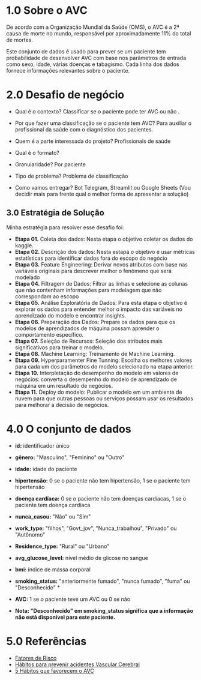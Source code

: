 # 1.0 Sobre o AVC

De acordo com a Organização Mundial da Saúde (OMS), o AVC é a 2ª causa de morte no mundo, responsável por aproximadamente 11% do total de mortes.

Este conjunto de dados é usado para prever se um paciente tem probabilidade de desenvolver AVC com base nos parâmetros de entrada como sexo, idade, várias doenças e tabagismo. Cada linha dos dados fornece informações relevantes sobre o paciente.

# 2.0 Desafio de negócio 

- Qual é o contexto? Classificar se o paciente pode ter AVC ou não .

- Por que fazer uma classificação se o paciente tem AVC? Para auxiliar o profissional da saúde com  o diagnóstico dos pacientes.

- Quem é a parte interessada do projeto? Profissionais de saúde

- Qual é o formato?

- Granularidade? Por paciente 
- Tipo de problema? Problema de classificação 
- Como vamos entregar? Bot Telegram, Streamlit ou Google Sheets (Vou decidir mais para frente qual o melhor forma de apresentar a solução)

## 3.0 Estratégia de Solução
Minha estratégia para resolver esse desafio foi:

- **Etapa 01.** Coleta dos dados: Nesta etapa o objetivo coletar os dados do kaggle.
- **Etapa 02.** Descrição dos dados: Nesta estapa o objetivo é usar métricas estatísticas para identificar dados fora do escopo do negócio
- **Etapa 03.** Feature Engineering: Derivar novos atributos com base nas variáveis originais para descrever melhor o fenômeno que será modelado
- **Etapa 04.** Filtragem de Dados: Filtrar as linhas e selecione as colunas que não contenham informações para modelagem que não correspondam ao escopo
- **Etapa 05.** Análise Exploratória de Dados: Para esta etapa o objetivo é explorar os dados para entender melhor o impacto das variáveis no aprendizado do modelo e encontrar insights.
- **Etapa 06.** Preparação dos Dados: Prepare os dados para que os modelos de aprendizados de máquina possam aprender o comportamento específico.
- **Etapa 07.** Seleção de Recursos: Seleção dos atributos mais significativos para treinar o modelo.
- **Etapa 08.** Machine Learning: Treinamento de Machine Learning.
- **Etapa 09.** Hyperparamenter Fine Tunning: Escolha os melhores valores para cada um dos parâmetros do modelo selecionado na etapa anterior.
- **Etapa 10.** Interpletação do desempenho do modelo em valores de negócios: converta o desempenho do modelo de aprendizado de máquina em um resultado de negócios.
- **Etapa 11.** Deploy do modelo: Publicar o modelo em um ambiente de nuvem para que outras pessoas ou serviços possam usar os resultados para melhorar a decisão de negócios.

# 4.0 O conjunto de dados

- <b>id:</b> identificador único
- <b>gênero:</b> "Masculino", "Feminino" ou "Outro"
- <b>idade:</b> idade do paciente
- <b>hipertensão:</b> 0 se o paciente não tem hipertensão, 1 se o paciente tem hipertensão
- <b>doença cardíaca:</b> 0 se o paciente não tem doenças cardíacas, 1 se o paciente tem doença cardíaca
- <b>nunca_casou:</b> "Não" ou "Sim"
- <b>work_type:</b> "filhos", "Govt_jov", "Nunca_trabalhou", "Privado" ou "Autônomo"
- <b>Residence_type:</b> "Rural" ou "Urbano"
- <b>avg_glucose_level:</b> nível médio de glicose no sangue
- <b>bmi:</b> índice de massa corporal
- <b>smoking_status:</b> "anteriormente fumado", "nunca fumado", "fuma" ou "Desconhecido" *
- <b>AVC:</b> 1 se o paciente teve um AVC ou 0 se não

- <b>Nota: "Desconhecido" em smoking_status significa que a informação não está disponível para este paciente.</b>

# 5.0 Referências

- [Fatores de Risco](http://www.redebrasilavc.org.br/para-pacientes-e-falimiares/fatores-de-risco/)
- [Hábitos para prevenir acidentes Vascular Cerebral](https://planin.com/sbn-recomenda-mudanca-de-habitos-para-prevenir-acidente-vascular-cerebral-avc/)
- [5 Hábitos que favorecem o AVC](https://coris.med.br/5-habitos-que-favorecem-o-avc/)
